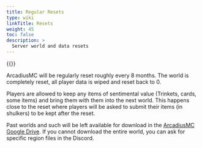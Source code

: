 ```yaml
---
title: Regular Resets
type: wiki
linkTitle: Resets
weight: 45
toc: false
description: >
  Server world and data resets
---
```


{{<wikiimg src="/images/main/resets.png">}}

ArcadiusMC will be regularly reset roughly every 8 months. The world is 
completely reset, all player data is wiped and reset back to 0.
  
Players are allowed to keep any items of sentimental value (Trinkets, cards, some items)
and bring them with them into the next world. This happens close to the reset 
where players will be asked to submit their items (in shulkers) to be kept after
the reset.

Past worlds and such will be left available for download in the [ArcadiusMC 
Google Drive](https://drive.google.com/drive/folders/1LBANtxBD409u0xDS_QfcCX25Q-2pD40c?usp=sharing).
If you cannot download the entire world, you can ask for specific region files 
in the Discord.